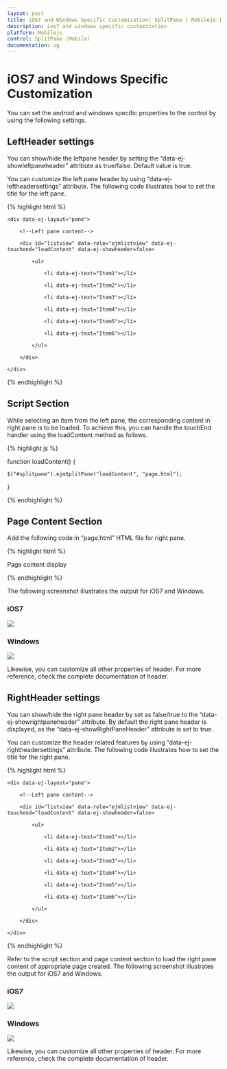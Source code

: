 ```yaml
---
layout: post
title: iOS7 and Windows Specific Customization| SplitPane | Mobilejs | Syncfusion
description: ios7 and windows specific customization
platform: Mobilejs
control: SplitPane (Mobile)
documentation: ug
---
```


# iOS7 and Windows Specific Customization

You can set the android and windows specific properties to the control by using the following settings.

## LeftHeader settings

You can show/hide the leftpane header by setting the “data-ej-showleftpaneheader” attribute as true/false. Default value is true.

You can customize the left pane header by using “data-ej-leftheadersettings” attribute. The following code illustrates how to set the title for the left pane.  

{% highlight html %}

<div id="splitpane" data-role="ejmsplitpane" data-ej-leftheadersettings-title="Sample Header">

	<div data-ej-layout="pane">

		<!--Left pane content-->

		<div id="listview" data-role="ejmlistview" data-ej-touchend="loadContent" data-ej-showheader=false>

			<ul>

				<li data-ej-text="Item1"></li>

				<li data-ej-text="Item2"></li>

				<li data-ej-text="Item3"></li>

				<li data-ej-text="Item4"></li>

				<li data-ej-text="Item5"></li>

				<li data-ej-text="Item6"></li>         

			</ul>

		</div>

	</div>

</div>

{% endhighlight %}

## Script Section

While selecting an item from the left pane, the corresponding content in right pane is to be loaded. To achieve this, you can handle the touchEnd handler using the loadContent method as follows.

{% highlight js %}

function loadContent() {

	$("#splitpane").ejmSplitPane("loadContent", "page.html");

}

{% endhighlight %}

## Page Content Section

Add the following code in “page.html” HTML file for right pane.

{% highlight html %}

<div>

Page content display

</div>

{% endhighlight %}

The following screenshot illustrates the output for iOS7 and Windows.

### iOS7

![](iOS7-and-Windows-Specific-Customization_images/iOS7-and-Windows-Specific-Customization_img1.png)

### Windows

![](iOS7-and-Windows-Specific-Customization_images/iOS7-and-Windows-Specific-Customization_img2.png)

Likewise, you can customize all other properties of header. For more reference, check the complete documentation of header. 

## RightHeader settings

You can show/hide the right pane header by set as false/true to the “data-ej-showrightpaneheader” attribute. By default the right pane header is displayed, as the “data-ej-showRightPaneHeader” attribute is set to true.

You can customize the header related features by using “data-ej-rightheadersettings” attribute. The following code illustrates how to set the title for the right pane.  

{% highlight html %}

<div id="splitpane" data-role="ejmsplitpane"  data-ej-rightheadersettings-title="Page Header">

	<div data-ej-layout="pane">

		<!--Left pane content-->

		<div id="listview" data-role="ejmlistview" data-ej-touchend="loadContent" data-ej-showheader=false>

			<ul>

				<li data-ej-text="Item1"></li>

				<li data-ej-text="Item2"></li>

				<li data-ej-text="Item3"></li>

				<li data-ej-text="Item4"></li>

				<li data-ej-text="Item5"></li>

				<li data-ej-text="Item6"></li>

			</ul>

		</div>

	</div>

</div>

{% endhighlight %}

Refer to the script section and page content section to load the right pane content of appropriate page created. The following screenshot illustrates the output for iOS7 and Windows.

### iOS7

![](iOS7-and-Windows-Specific-Customization_images/iOS7-and-Windows-Specific-Customization_img3.png)

### Windows

![](iOS7-and-Windows-Specific-Customization_images/iOS7-and-Windows-Specific-Customization_img4.png)

Likewise, you can customize all other properties of header. For more reference, check the complete documentation of header.